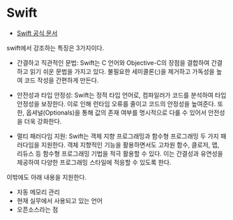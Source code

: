 # Swift
- [Swift 공식 문서](https://www.swift.org/documentation/)

swift에서 강조하는 특징은 3가지이다.

- 간결하고 직관적인 문법: Swift는 C 언어와 Objective-C의 장점을 결합하여 간결하고 읽기 쉬운 문법을 가지고 있다. 불필요한 세미콜론(;)을 제거하고 가독성을 높여 코드 작성을 간편하게 만든다.

- 안전성과 타입 안정성: Swift는 정적 타입 언어로, 컴파일러가 코드를 분석하여 타입 안정성을 보장한다. 이로 인해 런타임 오류를 줄이고 코드의 안정성을 높여준다. 또한, 옵셔널(Optionals)을 통해 값의 존재 여부를 명시적으로 다룰 수 있어서 안전성을 더욱 강화한다.

- 멀티 패러다임 지원: Swift는 객체 지향 프로그래밍과 함수형 프로그래밍 두 가지 패러다임을 지원한다. 객체 지향적인 기능을 활용하면서도 고차원 함수, 클로저, 맵, 리듀스 등 함수형 프로그래밍 기법을 적극 활용할 수 있다. 이는 간결성과 유연성을 제공하여 다양한 프로그래밍 스타일에 적응할 수 있도록 한다.



이밖에도 아래 내용을 지원한다.
- 자동 메모리 관리
- 현재 실무에서 사용되고 있는 언어
- 오픈소스라는 점
